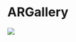 # ARGallery
[![](https://jitpack.io/v/Flyingduck9440/ARGallery.svg)](https://jitpack.io/#Flyingduck9440/ARGallery)
